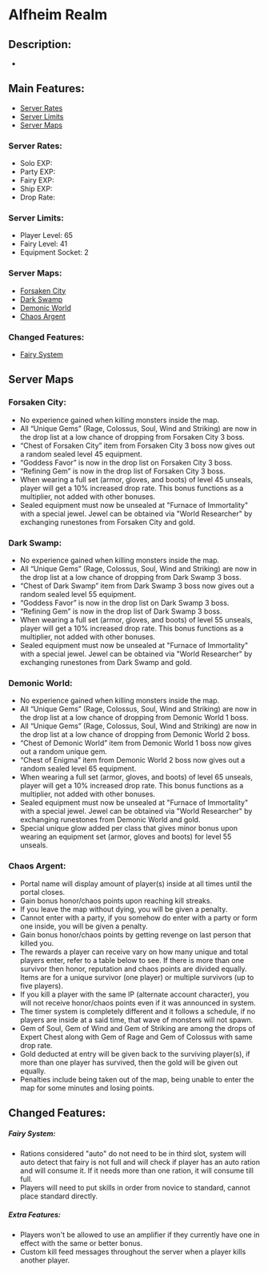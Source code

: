 # Alfheim Realm

## Description:
* 

## Main Features:
* [Server Rates](#server-rates)
* [Server Limits](#server-limits)
* [Server Maps](#server-maps)
### Server Rates:
* Solo EXP: 
* Party EXP: 
* Fairy EXP: 
* Ship EXP: 
* Drop Rate: 
### Server Limits:
* Player Level: 65
* Fairy Level: 41
* Equipment Socket: 2
### Server Maps:
* [Forsaken City](#forsaken-city)
* [Dark Swamp](#dark-swamp)
* [Demonic World](#demonic-world)
* [Chaos Argent](#chaos-argent)
### Changed Features:
* [Fairy System](#fairy-system)

## Server Maps
### Forsaken City:
* No experience gained when killing monsters inside the map.
* All “Unique Gems” (Rage, Colossus, Soul, Wind and Striking) are now in the drop list at a low chance of dropping from Forsaken City 3 boss.
* “Chest of Forsaken City” item from Forsaken City 3 boss now gives out a random sealed level 45 equipment.
* “Goddess Favor” is now in the drop list on Forsaken City 3 boss.
* “Refining Gem” is now in the drop list of Forsaken City 3 boss.
* When wearing a full set (armor, gloves, and boots) of level 45 unseals, player will get a 10% increased drop rate. This bonus functions as a multiplier, not added with other bonuses.
* Sealed equipment must now be unsealed at "Furnace of Immortality" with a special jewel. Jewel can be obtained via "World Researcher" by exchanging runestones from Forsaken City and gold.
### Dark Swamp:
* No experience gained when killing monsters inside the map.
* All “Unique Gems” (Rage, Colossus, Soul, Wind and Striking) are now in the drop list at a low chance of dropping from Dark Swamp 3 boss.
* “Chest of Dark Swamp” item from Dark Swamp 3 boss now gives out a random sealed level 55 equipment.
* “Goddess Favor” is now in the drop list on Dark Swamp 3 boss.
* “Refining Gem” is now in the drop list of Dark Swamp 3 boss.
* When wearing a full set (armor, gloves, and boots) of level 55 unseals, player will get a 10% increased drop rate. This bonus functions as a multiplier, not added with other bonuses.
* Sealed equipment must now be unsealed at "Furnace of Immortality" with a special jewel. Jewel can be obtained via "World Researcher" by exchanging runestones from Dark Swamp and gold.
### Demonic World:
* No experience gained when killing monsters inside the map.
* All “Unique Gems” (Rage, Colossus, Soul, Wind and Striking) are now in the drop list at a low chance of dropping from Demonic World 1 boss.
* All “Unique Gems” (Rage, Colossus, Soul, Wind and Striking) are now in the drop list at a low chance of dropping from Demonic World 2 boss.
* “Chest of Demonic World” item from Demonic World 1 boss now gives out a random unique gem.
* “Chest of Enigma” item from Demonic World 2 boss now gives out a random sealed level 65 equipment.
* When wearing a full set (armor, gloves, and boots) of level 65 unseals, player will get a 10% increased drop rate. This bonus functions as a multiplier, not added with other bonuses.
* Sealed equipment must now be unsealed at "Furnace of Immortality" with a special jewel. Jewel can be obtained via "World Researcher" by exchanging runestones from Demonic World and gold.
* Special unique glow added per class that gives minor bonus upon wearing an equipment set (armor, gloves and boots) for level 55 unseals.
### Chaos Argent:
* Portal name will display amount of player(s) inside at all times until the portal closes.
* Gain bonus honor/chaos points upon reaching kill streaks.
* If you leave the map without dying, you will be given a penalty.
* Cannot enter with a party, if you somehow do enter with a party or form one inside, you will be given a penalty.
* Gain bonus honor/chaos points by getting revenge on last person that killed you.
* The rewards a player can receive vary on how many unique and total players enter, refer to a table below to see. If there is more than one survivor then honor, reputation and chaos points are divided equally. Items are for a unique survivor (one player) or multiple survivors (up to five players).
* If you kill a player with the same IP (alternate account character), you will not receive honor/chaos points even if it was announced in system.
* The timer system is completely different and it follows a schedule, if no players are inside at a said time, that wave of monsters will not spawn.
* Gem of Soul, Gem of Wind and Gem of Striking are among the drops of Expert Chest along with Gem of Rage and Gem of Colossus with same drop rate.
* Gold deducted at entry will be given back to the surviving player(s), if more than one player has survived, then the gold will be given out equally.
* Penalties include being taken out of the map, being unable to enter the map for some minutes and losing points.
## Changed Features:
##### Fairy System:
* Rations considered "auto" do not need to be in third slot, system will auto detect that fairy is not full and will check if player has an auto ration and will consume it. If it needs more than one ration, it will consume till full.
* Players will need to put skills in order from novice to standard, cannot place standard directly.

##### Extra Features:
* Players won't be allowed to use an amplifier if they currently have one in effect with the same or better bonus.
* Custom kill feed messages throughout the server when a player kills another player.
